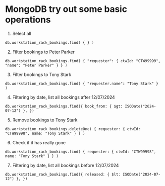 # MongoDB try out some basic operations

1. Select all

```
db.workstation_rack_bookings.find( { } )
```

2. Filter bookings to Peter Parker

```
db.workstation_rack_bookings.find( { "requester": { ctwId: "CTW99999", "name": "Peter Parker" } } )
```

3. Filter bookings to Tony Stark

```
db.workstation_rack_bookings.find( { "requester.name": "Tony Stark" } )
```

4. Filtering by date, list all bookings after 12/07/2024

```
db.workstation_rack_bookings.find({ book_from: { $gt: ISODate("2024-07-12") }, })
```

5. Remove bookings to Tony Stark

```
db.workstation_rack_bookings.deleteOne( { requester: { ctwId: "CTW99998", name: "Tony Stark" } } )
```

6. Check if it has really gone

```
db.workstation_rack_bookings.find( { requester: { ctwId: "CTW99998", name: "Tony Stark" } } )
```

7. Filtering by date, list all bookings before 12/07/2024

```
db.workstation_rack_bookings.find({ released: { $lt: ISODate("2024-07-12") }, })
```